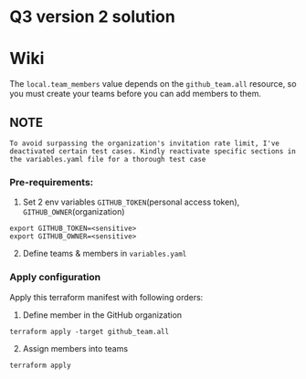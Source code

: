 # Q3 version 2 solution

# Wiki
The `local.team_members` value depends on the `github_team.all` resource, so you must create your teams before you can add members to them.

## NOTE
```
To avoid surpassing the organization's invitation rate limit, I've deactivated certain test cases. Kindly reactivate specific sections in the variables.yaml file for a thorough test case
```

### Pre-requirements: 
1. Set 2 env variables `GITHUB_TOKEN`(personal access token), `GITHUB_OWNER`(organization)
```
export GITHUB_TOKEN=<sensitive>
export GITHUB_OWNER=<sensitive>
```

2. Define teams & members in `variables.yaml`

### Apply configuration
Apply this terraform manifest with following orders:
1. Define member in the GitHub organization
```
terraform apply -target github_team.all
```

2. Assign members into teams
```
terraform apply
```